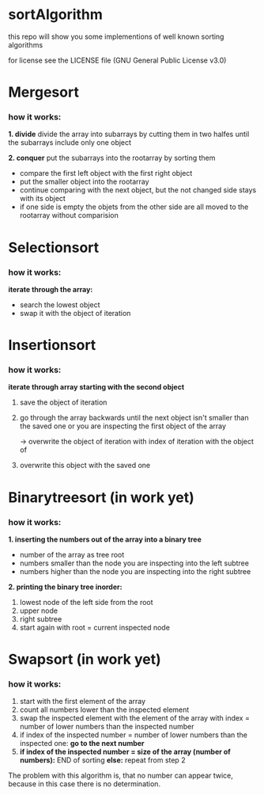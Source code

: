 # sortAlgorithm
this repo will show you some implementions of well known sorting algorithms

for license see the LICENSE file (GNU General Public License v3.0)

# Mergesort

### how it works:
**1. divide**
	divide the array into subarrays by cutting them in two halfes until the subarrays include only one object

**2. conquer**
	put the subarrays into the rootarray by sorting them
	
*	compare the first left object with the first right object
*	put the smaller object into the rootarray
*	continue comparing with the next object, but the not changed side stays with its object
*	if one side is empty the objets from the other side are all moved to the rootarray without comparision
	
# Selectionsort

### how it works:

**iterate through the array:**

*	search the lowest object
*	swap it with the object of iteration

# Insertionsort

### how it works:

**iterate through array starting with the second object**

1.	save the object of iteration
2.	go through the array backwards until the next object isn't smaller than the saved one or you are inspecting the first object of the array

	->	overwrite the object of iteration with index of iteration with the object of
3.	overwrite this object with the saved one
		
# Binarytreesort (in work yet)

### how it works:
**1. inserting the numbers out of the array into a binary tree**

*	number of the array as tree root
*	numbers smaller than the node you are inspecting into the left subtree
*	numbers higher than the node you are inspecting into the right subtree

**2. printing the binary tree inorder:**

1.	lowest node of the left side from the root
2.	upper node
3.	right subtree
4.	start again with root = current inspected node

# Swapsort (in work yet)

### how it works:
1. start with the first element of the array
2. count all numbers lower than the inspected element
3. swap the inspected element with the element of the array with index = number of lower numbers than the inspected number
4. if index of the inspected number = number of lower numbers than the inspected one: **go to the next number** 
5. **if index of the inspected number = size of the array (number of numbers):** END of sorting **else:** repeat from step 2

The problem with this algorithm is, that no number can appear twice, because in this case there is no determination.


